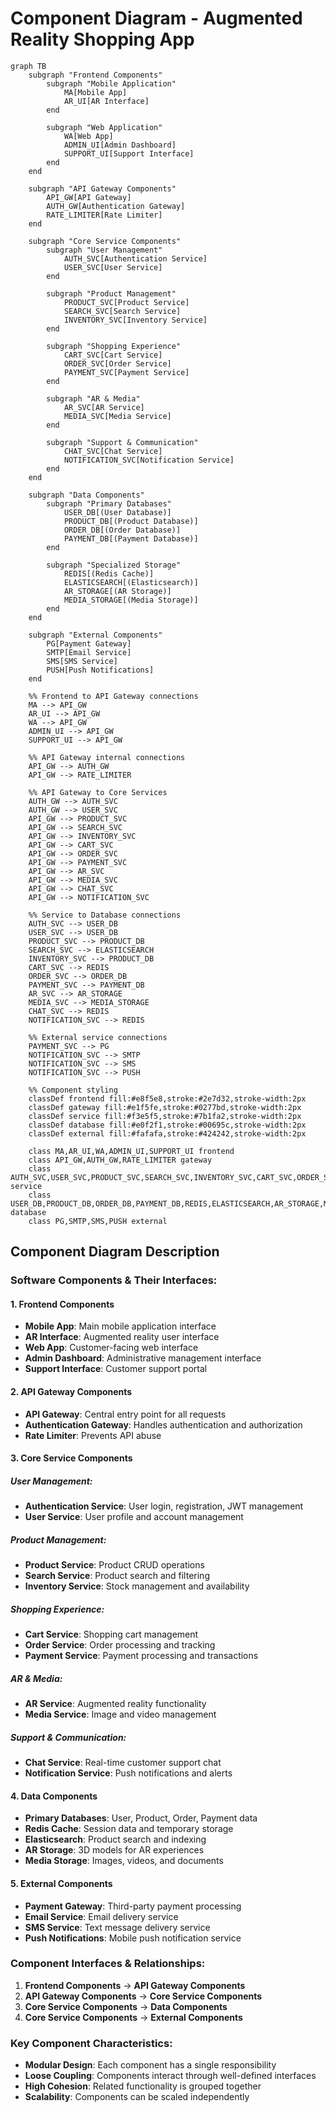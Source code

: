 # Component Diagram - Augmented Reality Shopping App

```mermaid
graph TB
    subgraph "Frontend Components"
        subgraph "Mobile Application"
            MA[Mobile App]
            AR_UI[AR Interface]
        end
        
        subgraph "Web Application"
            WA[Web App]
            ADMIN_UI[Admin Dashboard]
            SUPPORT_UI[Support Interface]
        end
    end

    subgraph "API Gateway Components"
        API_GW[API Gateway]
        AUTH_GW[Authentication Gateway]
        RATE_LIMITER[Rate Limiter]
    end

    subgraph "Core Service Components"
        subgraph "User Management"
            AUTH_SVC[Authentication Service]
            USER_SVC[User Service]
        end
        
        subgraph "Product Management"
            PRODUCT_SVC[Product Service]
            SEARCH_SVC[Search Service]
            INVENTORY_SVC[Inventory Service]
        end
        
        subgraph "Shopping Experience"
            CART_SVC[Cart Service]
            ORDER_SVC[Order Service]
            PAYMENT_SVC[Payment Service]
        end
        
        subgraph "AR & Media"
            AR_SVC[AR Service]
            MEDIA_SVC[Media Service]
        end
        
        subgraph "Support & Communication"
            CHAT_SVC[Chat Service]
            NOTIFICATION_SVC[Notification Service]
        end
    end

    subgraph "Data Components"
        subgraph "Primary Databases"
            USER_DB[(User Database)]
            PRODUCT_DB[(Product Database)]
            ORDER_DB[(Order Database)]
            PAYMENT_DB[(Payment Database)]
        end
        
        subgraph "Specialized Storage"
            REDIS[(Redis Cache)]
            ELASTICSEARCH[(Elasticsearch)]
            AR_STORAGE[(AR Storage)]
            MEDIA_STORAGE[(Media Storage)]
        end
    end

    subgraph "External Components"
        PG[Payment Gateway]
        SMTP[Email Service]
        SMS[SMS Service]
        PUSH[Push Notifications]
    end

    %% Frontend to API Gateway connections
    MA --> API_GW
    AR_UI --> API_GW
    WA --> API_GW
    ADMIN_UI --> API_GW
    SUPPORT_UI --> API_GW

    %% API Gateway internal connections
    API_GW --> AUTH_GW
    API_GW --> RATE_LIMITER

    %% API Gateway to Core Services
    AUTH_GW --> AUTH_SVC
    AUTH_GW --> USER_SVC
    API_GW --> PRODUCT_SVC
    API_GW --> SEARCH_SVC
    API_GW --> INVENTORY_SVC
    API_GW --> CART_SVC
    API_GW --> ORDER_SVC
    API_GW --> PAYMENT_SVC
    API_GW --> AR_SVC
    API_GW --> MEDIA_SVC
    API_GW --> CHAT_SVC
    API_GW --> NOTIFICATION_SVC

    %% Service to Database connections
    AUTH_SVC --> USER_DB
    USER_SVC --> USER_DB
    PRODUCT_SVC --> PRODUCT_DB
    SEARCH_SVC --> ELASTICSEARCH
    INVENTORY_SVC --> PRODUCT_DB
    CART_SVC --> REDIS
    ORDER_SVC --> ORDER_DB
    PAYMENT_SVC --> PAYMENT_DB
    AR_SVC --> AR_STORAGE
    MEDIA_SVC --> MEDIA_STORAGE
    CHAT_SVC --> REDIS
    NOTIFICATION_SVC --> REDIS

    %% External service connections
    PAYMENT_SVC --> PG
    NOTIFICATION_SVC --> SMTP
    NOTIFICATION_SVC --> SMS
    NOTIFICATION_SVC --> PUSH

    %% Component styling
    classDef frontend fill:#e8f5e8,stroke:#2e7d32,stroke-width:2px
    classDef gateway fill:#e1f5fe,stroke:#0277bd,stroke-width:2px
    classDef service fill:#f3e5f5,stroke:#7b1fa2,stroke-width:2px
    classDef database fill:#e0f2f1,stroke:#00695c,stroke-width:2px
    classDef external fill:#fafafa,stroke:#424242,stroke-width:2px

    class MA,AR_UI,WA,ADMIN_UI,SUPPORT_UI frontend
    class API_GW,AUTH_GW,RATE_LIMITER gateway
    class AUTH_SVC,USER_SVC,PRODUCT_SVC,SEARCH_SVC,INVENTORY_SVC,CART_SVC,ORDER_SVC,PAYMENT_SVC,AR_SVC,MEDIA_SVC,CHAT_SVC,NOTIFICATION_SVC service
    class USER_DB,PRODUCT_DB,ORDER_DB,PAYMENT_DB,REDIS,ELASTICSEARCH,AR_STORAGE,MEDIA_STORAGE database
    class PG,SMTP,SMS,PUSH external
```

## Component Diagram Description

### **Software Components & Their Interfaces:**

#### **1. Frontend Components**
- **Mobile App**: Main mobile application interface
- **AR Interface**: Augmented reality user interface
- **Web App**: Customer-facing web interface
- **Admin Dashboard**: Administrative management interface
- **Support Interface**: Customer support portal

#### **2. API Gateway Components**
- **API Gateway**: Central entry point for all requests
- **Authentication Gateway**: Handles authentication and authorization
- **Rate Limiter**: Prevents API abuse

#### **3. Core Service Components**

##### **User Management:**
- **Authentication Service**: User login, registration, JWT management
- **User Service**: User profile and account management

##### **Product Management:**
- **Product Service**: Product CRUD operations
- **Search Service**: Product search and filtering
- **Inventory Service**: Stock management and availability

##### **Shopping Experience:**
- **Cart Service**: Shopping cart management
- **Order Service**: Order processing and tracking
- **Payment Service**: Payment processing and transactions

##### **AR & Media:**
- **AR Service**: Augmented reality functionality
- **Media Service**: Image and video management

##### **Support & Communication:**
- **Chat Service**: Real-time customer support chat
- **Notification Service**: Push notifications and alerts

#### **4. Data Components**
- **Primary Databases**: User, Product, Order, Payment data
- **Redis Cache**: Session data and temporary storage
- **Elasticsearch**: Product search and indexing
- **AR Storage**: 3D models for AR experiences
- **Media Storage**: Images, videos, and documents

#### **5. External Components**
- **Payment Gateway**: Third-party payment processing
- **Email Service**: Email delivery service
- **SMS Service**: Text message delivery service
- **Push Notifications**: Mobile push notification service

### **Component Interfaces & Relationships:**

1. **Frontend Components** → **API Gateway Components**
2. **API Gateway Components** → **Core Service Components**
3. **Core Service Components** → **Data Components**
4. **Core Service Components** → **External Components**

### **Key Component Characteristics:**
- **Modular Design**: Each component has a single responsibility
- **Loose Coupling**: Components interact through well-defined interfaces
- **High Cohesion**: Related functionality is grouped together
- **Scalability**: Components can be scaled independently 
